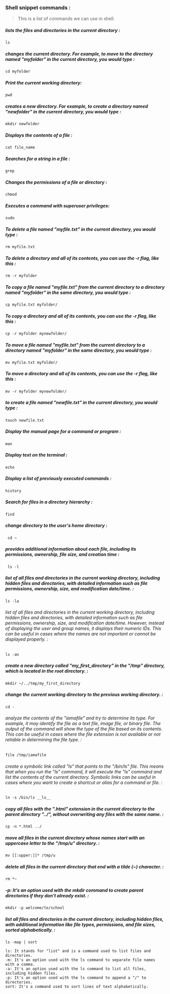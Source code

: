 ### Shell snippet commands : 

> This is a list of commands we can use in shell.

##### lists the files and directories in the current directory : 
```shell
ls
```

##### changes the current directory. For example, to move to the directory named "myfolder" in the current directory, you would type : 
```shell
cd myfolder
```

##### Print the current working directory: 
```shell
pwd
```

##### creates a new directory. For example, to create a directory named "newfolder" in the current directory, you would type : 
```shell
mkdir newfolder
```

##### Displays the contents of a file : 
```shell
cat file_name
```

##### Searches for a string in a file : 
```shell
grep
```

##### Changes the permissions of a file or directory : 
```shell
chmod
```

##### Executes a command with superuser privileges: 
```shell
sudo
```

##### To delete a file named "myfile.txt" in the current directory, you would type : 
```shell
rm myfile.txt
```


##### To delete a directory and all of its contents, you can use the -r flag, like this : 
```shell
rm -r myfolder
```


##### To copy a file named "myfile.txt" from the current directory to a directory named "myfolder" in the same directory, you would type : 
```shell
cp myfile.txt myfolder/
```


##### To copy a directory and all of its contents, you can use the -r flag, like this : 
```shell
cp -r myfolder mynewfolder/
```


##### To move a file named "myfile.txt" from the current directory to a directory named "myfolder" in the same directory, you would type : 
```shell
mv myfile.txt myfolder/
```


##### To move a directory and all of its contents, you can use the -r flag, like this : 
```shell
mv -r myfolder mynewfolder/
```

##### to create a file named "newfile.txt" in the current directory, you would type : 
```shell
touch newfile.txt
```


##### Display the manual page for a command or program : 
```shell
man 
```


##### Display text on the terminal : 
```shell
echo 
```

##### Display a list of previously executed commands : 
```shell
history  
```

##### Search for files in a directory hierarchy : 
```shell
find   
```

##### change directory to the user's home directory : 
```shell
 cd ~  
```

##### provides additional information about each file, including its permissions, ownership, file size, and creation time : 
```shell
 ls -l  
```

##### list of all files and directories in the current working directory, including hidden files and directories, with detailed information such as file permissions, ownership, size, and modification date/time. : 
```shell
ls -la 
```

######  list of all files and directories in the current working directory, including hidden files and directories, with detailed information such as file permissions, ownership, size, and modification date/time. However, instead of displaying the user and group names, it displays their numeric IDs. This can be useful in cases where the names are not important or cannot be displayed properly. : 
```shell
ls -an
```

##### create a new directory called "my_first_directory" in the "/tmp" directory, which is located in the root directory. : 
```shell
mkdir ~/../tmp/my_first_directory
```

##### change the current working directory to the previous working directory. : 
```shell
cd -
```

###### analyze the contents of the "iamafile" and try to determine its type. For example, it may identify the file as a text file, image file, or binary file. The output of the command will show the type of the file based on its contents. This can be useful in cases where the file extension is not available or not reliable in determining the file type. : 
```shell
file /tmp/iamafile
```

###### create a symbolic link called "ls" that points to the "/bin/ls" file. This means that when you run the "ls" command, it will execute the "ls" command and list the contents of the current directory. Symbolic links can be useful in cases where you want to create a shortcut or alias for a command or file. : 
```shell
ln -s /bin/ls __ls__
```

##### copy all files with the ".html" extension in the current directory to the parent directory "../", without overwriting any files with the same name. : 
```shell
cp -n *.html ../
```

##### move all files in the current directory whose names start with an uppercase letter to the "/tmp/u" directory. : 
```shell
mv [[:upper:]]* /tmp/u
```

##### delete all files in the current directory that end with a tilde (~) character. : 
```shell
rm *~
```

##### -p: It's an option used with the mkdir command to create parent directories if they don't already exist. : 
```shell
mkdir -p welcome/to/school
```

##### list all files and directories in the current directory, including hidden files, with additional information like file types, permissions, and file sizes, sorted alphabetically. : 
```shell
ls -map | sort

ls: It stands for "list" and is a command used to list files and directories.
-m: It's an option used with the ls command to separate file names with a comma.
-a: It's an option used with the ls command to list all files, including hidden files.
-p: It's an option used with the ls command to append a "/" to directories.
sort: It's a command used to sort lines of text alphabetically.
```

